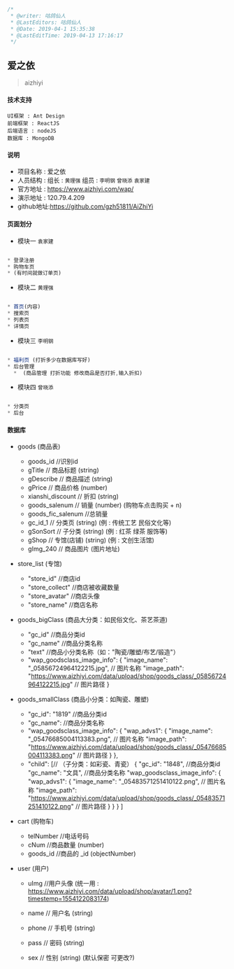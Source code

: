 ```javascript
/*
 * @writer: 咕鸽仙人
 * @LastEditors: 咕鸽仙人
 * @Date: 2019-04-1 15:35:38
 * @LastEditTime: 2019-04-13 17:16:17
 */
```

##  爱之依
> aizhiyi

#### 技术支持

    UI框架 : Ant Design
    前端框架 : ReactJS
    后端语言 : nodeJS
    数据库 : MongoDB

#### 说明

  * 项目名称 : 爱之依
  * 人员结构 : 组长 : `黄理强`    组员 :  `李明钢` `曾晓添` `袁家建`
  * 官方地址 : https://www.aizhiyi.com/wap/
  * 演示地址 : 120.79.4.209
  * github地址:https://github.com/gzh51811/AiZhiYi

#### 页面划分

* 模块一 `袁家建`
```javascript

* 登录注册
* 购物车页
* (有时间就做订单页)

```
* 模块二 `黄理强`
```javascript

* 首页(内容)
* 搜索页
* 列表页
* 详情页

```
* 模块三 `李明钢`
```javascript

* 福利页 (打折多少在数据库写好)
* 后台管理
  *  (商品管理 打折功能 修改商品是否打折,输入折扣)

```
* 模块四 `曾晓添`
```javascript

* 分类页
* 后台

```

#### 数据库

* goods (商品表)
  * goods_id    //识别id
  * gTitle        // 商品标题    (string)
  * gDescribe     // 商品描述    (string)
  * gPrice        // 商品价格    (number)
  * xianshi_discount     // 折扣        (string)
  * goods_salenum      // 销量        (number) (购物车点击购买 + n)
  * goods_fic_salenum  //总销量
  * gc_id_1         // 分类页      (string) (例 : 传统工艺 民俗文化等)
  * gSonSort      // 子分类      (string) (例 : 红茶 绿茶 服饰等)
  * gShop         // 专馆(店铺)  (string) (例 : 文创生活馆)
  * gImg_240          // 商品图片    (图片地址)


* store_list (专馆)
  * "store_id"    	//商店id
  * "store_collect" //商店被收藏数量
  * "store_avatar"  //商店头像
  * "store_name"  	//商店名称

* goods_bigClass (商品大分类：如民俗文化、茶艺茶道)
  *	"gc_id"        //商品分类id
  * "gc_name"      //商品分类名称
  *	"text"         //商品小分类名称（如："陶瓷/雕塑/布艺/锻造"）
  * "wap_goodsclass_image_info": {
		"image_name": "_05856724964122215.jpg",  // 图片名称
		"image_path": "https://www.aizhiyi.com/data/upload/shop/goods_class/_05856724964122215.jpg" // 图片路径
	}

* goods_smallClass (商品小分类：如陶瓷、雕塑)
  * "gc_id": "1819"  //商品分类id
  * "gc_name":       //商品分类名称
  * "wap_goodsclass_image_info": {
	  	"wap_advs1": {
				"image_name": "_05476685004113383.png", // 图片名称
				"image_path": "https://www.aizhiyi.com/data/upload/shop/goods_class/_05476685004113383.png" // 图片路径
			}
	},
  * "child": [// （子分类：如彩瓷、青瓷）
		{
			"gc_id": "1848",  //商品分类id
			"gc_name": "文具", //商品分类名称
			"wap_goodsclass_image_info": {
				"wap_advs1": {
					"image_name": "_05483571251410122.png", // 图片名称
					"image_path": "https://www.aizhiyi.com/data/upload/shop/goods_class/_05483571251410122.png" // 图片路径
				}
			}
		}
	]




* cart (购物车)
  * telNumber        //电话号码
  * cNum                 //商品数量       (number)
  * goods_id          //商品的 _id     (objectNumber)

* user (用户)
  * uImg          //用户头像        (统一用 : https://www.aizhiyi.com/data/upload/shop/avatar/1.png?timestemp=1554122083174)

  * name          // 用户名         (string)
  * phone         // 手机号         (string)
  * pass          // 密码           (string)
  * sex           // 性别           (string) (默认保密 可更改?)
